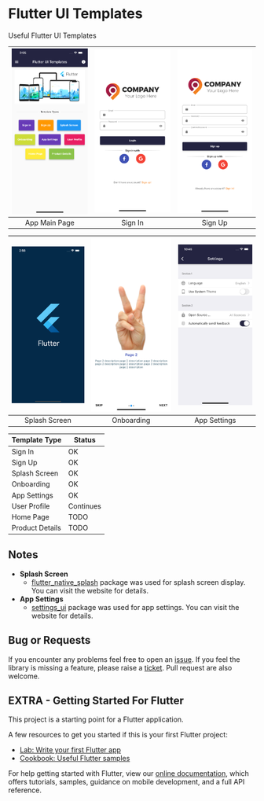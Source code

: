 # Flutter UI Templates
Useful Flutter UI Templates

| <img src="https://github.com/egemenmede/flutter_ui_templates/blob/main/ScreenShot.png" alt="Image of Flutter UI Templates" width="250"/> | <img src="https://github.com/egemenmede/flutter_ui_templates/blob/main/ScreenShot_SignIn.png" alt="Image of Sign In" width="250"/> |<img src="https://github.com/egemenmede/flutter_ui_templates/blob/main/ScreenShot_SignUp.png" alt="Image of Sign In" width="250"/> |
|:---:|:---:|:---:|
| App Main Page | Sign In | Sign Up |

| <img src="https://github.com/egemenmede/flutter_ui_templates/blob/main/ScreenShot_Splash.png" alt="Image of Splash Screen" width="250"/> | <img src="https://github.com/egemenmede/flutter_ui_templates/blob/main/ScreenShot_Onboarding.png" alt="Image of Splash Screen" width="250"/> | <img src="https://github.com/egemenmede/flutter_ui_templates/blob/main/ScreenShot_AppSettings.png" alt="Image of App Settings" width="250"/> 
|:---:|:---:|:---:|
| Splash Screen | Onboarding | App Settings |

Template Type | Status
------------ | -------------
Sign In | OK
Sign Up | OK
Splash Screen | OK
Onboarding | OK
App Settings | OK
User Profile | Continues
Home Page | TODO
Product Details | TODO

## Notes

* **Splash Screen**
  * [flutter_native_splash](https://pub.dev/packages/flutter_native_splash) package was used for splash screen display. You can visit the website for details.
* **App Settings**
  * [settings_ui](https://pub.dev/packages/settings_ui) package was used for app settings. You can visit the website for details.

## Bug or Requests

If you encounter any problems feel free to open an [issue](https://github.com/egemenmede/flutter_ui_templates/issues/new?template=bug_report.md). If you feel the library is missing a feature, please raise a [ticket](https://github.com/egemenmede/flutter_ui_templates/issues/new?template=feature_request.md). Pull request are also welcome.

## EXTRA - Getting Started For Flutter

This project is a starting point for a Flutter application.

A few resources to get you started if this is your first Flutter project:

- [Lab: Write your first Flutter app](https://flutter.dev/docs/get-started/codelab)
- [Cookbook: Useful Flutter samples](https://flutter.dev/docs/cookbook)

For help getting started with Flutter, view our
[online documentation](https://flutter.dev/docs), which offers tutorials,
samples, guidance on mobile development, and a full API reference.

